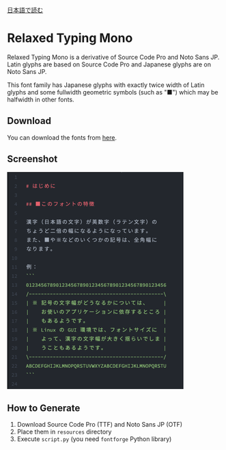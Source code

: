 [日本語で読む](./README_jp.md)

# Relaxed Typing Mono
Relaxed Typing Mono is a derivative of Source Code Pro and Noto Sans JP.  Latin glyphs are based on Source Code Pro and Japanese glyphs are on Noto Sans JP.

This font family has Japanese glyphs with exactly twice width of Latin glyphs and some fullwidth geometric symbols (such as "■") which may be halfwidth in other fonts.

## Download
You can download the fonts from [here](https://github.com/mshioda/relaxed-typing-mono/releases).

## Screenshot
![Screenshot](./images/screenshot-1.png)

## How to Generate
1. Download Source Code Pro (TTF) and Noto Sans JP (OTF)
2. Place them in `resources` directory
3. Execute `script.py` (you need `fontforge` Python library)
